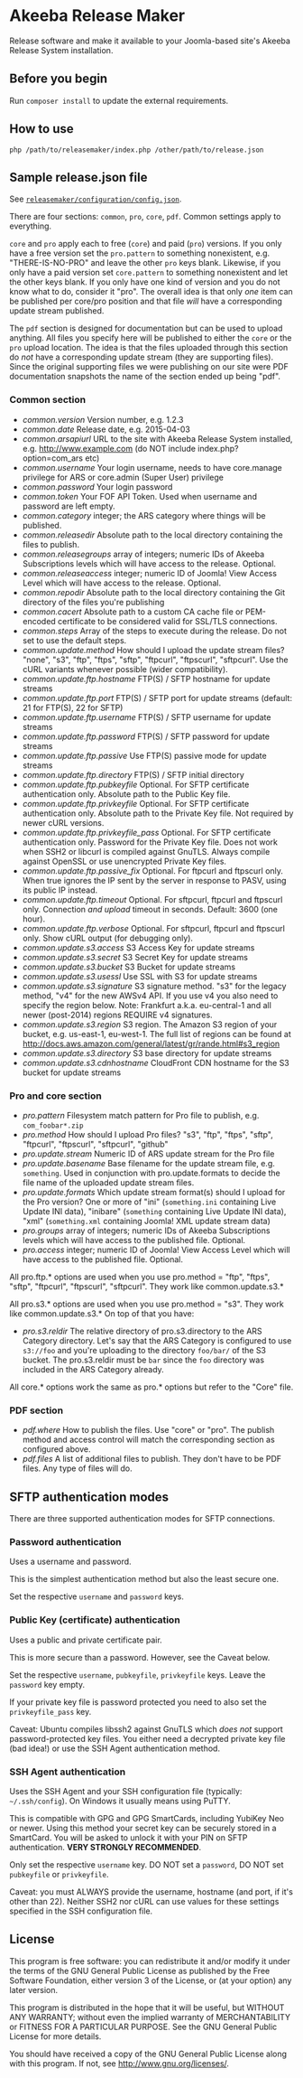 # Akeeba Release Maker

Release software and make it available to your Joomla-based site's Akeeba Release System installation.

## Before you begin

Run `composer install` to update the external requirements.

## How to use

`php /path/to/releasemaker/index.php /other/path/to/release.json`

## Sample release.json file

See [`releasemaker/configuration/config.json`](releasemaker/configuration/config.json).

There are four sections: `common`, `pro`, `core`, `pdf`. Common settings apply to everything.

`core` and `pro` apply each to free (`core`) and paid (`pro`) versions. If you only have a free version set the `pro.pattern` to something nonexistent, e.g. "THERE-IS-NO-PRO" and leave the other `pro` keys blank. Likewise, if you only have a paid version set `core.pattern` to something nonexistent and let the other keys blank. If you only have one kind of version and you do not know what to do, consider it "pro". The overall idea is that only _one_ item can be published per core/pro position and that file _will_ have a corresponding update stream published.

The `pdf` section is designed for documentation but can be used to upload anything. All files you specify here will be published to either the `core` or the `pro` upload location. The idea is that the files uploaded through this section do *not* have a corresponding update stream (they are supporting files). Since the original supporting files we were publishing on our site were PDF documentation snapshots the name of the section ended up being "pdf".

### Common section

* *common.version* Version number, e.g. 1.2.3
* *common.date* Release date, e.g. 2015-04-03
* *common.arsapiurl* URL to the site with Akeeba Release System installed, e.g. http://www.example.com (do NOT include index.php?option=com_ars etc)
* *common.username* Your login username, needs to have core.manage privilege for ARS or core.admin (Super User) privilege
* *common.password* Your login password
* *common.token* Your FOF API Token. Used when username and password are left empty.
* *common.category* integer; the ARS category where things will be published.
* *common.releasedir* Absolute path to the local directory containing the files to publish.
* *common.releasegroups* array of integers; numeric IDs of Akeeba Subscriptions levels which will have access to the release. Optional.
* *common.releaseaccess* integer; numeric ID of Joomla! View Access Level which will have access to the release. Optional.
* *common.repodir* Absolute path to the local directory containing the Git directory of the files you're publishing
* *common.cacert* Absolute path to a custom CA cache file or PEM-encoded certificate to be considered valid for SSL/TLS connections.
* *common.steps* Array of the steps to execute during the release. Do not set to use the default steps.
* *common.update.method* How should I upload the update stream files? "none", "s3", "ftp", "ftps", "sftp", "ftpcurl", "ftpscurl", "sftpcurl". Use the cURL variants whenever possible (wider compatibility).
* *common.update.ftp.hostname* FTP(S) / SFTP hostname for update streams
* *common.update.ftp.port* FTP(S) / SFTP port for update streams (default: 21 for FTP(S), 22 for SFTP)
* *common.update.ftp.username* FTP(S) / SFTP username for update streams
* *common.update.ftp.password* FTP(S) / SFTP password for update streams
* *common.update.ftp.passive* Use FTP(S) passive mode for update streams
* *common.update.ftp.directory* FTP(S) / SFTP initial directory
* *common.update.ftp.pubkeyfile* Optional. For SFTP certificate authentication only. Absolute path to the Public Key file.
* *common.update.ftp.privkeyfile* Optional. For SFTP certificate authentication only. Absolute path to the Private Key file. Not required by newer cURL versions.
* *common.update.ftp.privkeyfile_pass* Optional. For SFTP certificate authentication only. Password for the Private Key file. Does not work when SSH2 or libcurl is compiled against GnuTLS. Always compile against OpenSSL or use unencrypted Private Key files.
* *common.update.ftp.passive_fix* Optional. For ftpcurl and ftpscurl only. When true ignores the IP sent by the server in response to PASV, using its public IP instead.
* *common.update.ftp.timeout* Optional. For sftpcurl, ftpcurl and ftpscurl only. Connection _and upload_ timeout in seconds. Default: 3600 (one hour). 
* *common.update.ftp.verbose* Optional. For sftpcurl, ftpcurl and ftpscurl only. Show cURL output (for debugging only). 
* *common.update.s3.access* S3 Access Key for update streams
* *common.update.s3.secret* S3 Secret Key for update streams
* *common.update.s3.bucket* S3 Bucket for update streams
* *common.update.s3.usessl* Use SSL with S3 for update streams
* *common.update.s3.signature* S3 signature method. "s3" for the legacy method, "v4" for the new AWSv4 API. If you use v4 you also need to specify the region below. Note: Frankfurt a.k.a. eu-central-1 and all newer (post-2014) regions REQUIRE v4 signatures.
* *common.update.s3.region* S3 region. The Amazon S3 region of your bucket, e.g. us-east-1, eu-west-1. The full list of regions can be found at http://docs.aws.amazon.com/general/latest/gr/rande.html#s3_region
* *common.update.s3.directory* S3 base directory for update streams
* *common.update.s3.cdnhostname* CloudFront CDN hostname for the S3 bucket for update streams

### Pro and core section

* *pro.pattern* Filesystem match pattern for Pro file to publish, e.g. `com_foobar*.zip`
* *pro.method* How should I upload Pro files? "s3", "ftp", "ftps", "sftp", "ftpcurl", "ftpscurl", "sftpcurl", "github"
* *pro.update.stream* Numeric ID of ARS update stream for the Pro file
* *pro.update.basename* Base filename for the update stream file, e.g. `something`. Used in conjunction with pro.update.formats to decide the file name of the uploaded update stream files.
* *pro.update.formats* Which update stream format(s) should I upload for the Pro version? One or more of "ini" (`something.ini` containing Live Update INI data), "inibare" (`something` containing Live Update INI data), "xml" (`something.xml` containing Joomla! XML update stream data)
* *pro.groups* array of integers; numeric IDs of Akeeba Subscriptions levels which will have access to the published file. Optional.
* *pro.access* integer; numeric ID of Joomla! View Access Level which will have access to the published file. Optional.

All pro.ftp.* options are used when you use pro.method = "ftp", "ftps", "sftp", "ftpcurl", "ftpscurl", "sftpcurl". They work like common.update.s3.*

All pro.s3.* options are used when you use pro.method = "s3". They work like common.update.s3.* On top of that you have:

* *pro.s3.reldir* The relative directory of pro.s3.directory to the ARS Category directory. Let's say that the ARS Category is configured to use `s3://foo` and you're uploading to the directory `foo/bar/` of the S3 bucket. The pro.s3.reldir must be `bar` since the `foo` directory was included in the ARS Category already.

All core.* options work the same as pro.* options but refer to the "Core" file.

### PDF section

* *pdf.where* How to publish the files. Use "core" or "pro". The publish method and access control will match the corresponding section as configured above.
* *pdf.files* A list of additional files to publish. They don't have to be PDF files. Any type of files will do.

## SFTP authentication modes

There are three supported authentication modes for SFTP connections.

### Password authentication

Uses a username and password.

This is the simplest authentication method but also the least secure one.

Set the respective `username` and `password` keys.

### Public Key (certificate) authentication

Uses a public and private certificate pair.

This is more secure than a password. However, see the Caveat below.

Set the respective `username`, `pubkeyfile`, `privkeyfile` keys. Leave the `password` key empty. 

If your private key file is password protected you need to also set the `privkeyfile_pass` key. 

Caveat: Ubuntu compiles libssh2 against GnuTLS which _does not_ support password-protected key files. You either need a decrypted private key file (bad idea!) or use the SSH Agent authentication method.

### SSH Agent authentication

Uses the SSH Agent and your SSH configuration file (typically: `~/.ssh/config`). On Windows it usually means using PuTTY.

This is compatible with GPG and GPG SmartCards, including YubiKey Neo or newer. Using this method your secret key can be securely stored in a SmartCard. You will be asked to unlock it with your PIN on SFTP authentication. **VERY STRONGLY RECOMMENDED**.

Only set the respective `username` key. DO NOT set a `password`, DO NOT set `pubkeyfile` or `privkeyfile`.

Caveat: you must ALWAYS provide the username, hostname (and port, if it's other than 22). Neither SSH2 nor cURL can use values for these settings specified in the SSH configuration file.

## License

This program is free software: you can redistribute it and/or modify it under the terms of the GNU General Public License as published by the Free Software Foundation, either version 3 of the License, or (at your option) any later version.

This program is distributed in the hope that it will be useful, but WITHOUT ANY WARRANTY; without even the implied warranty of MERCHANTABILITY or FITNESS FOR A PARTICULAR PURPOSE.  See the GNU General Public License for more details.

You should have received a copy of the GNU General Public License along with this program.  If not, see <http://www.gnu.org/licenses/>.
